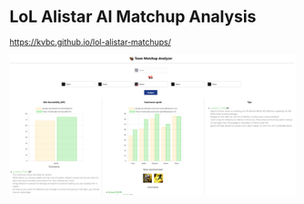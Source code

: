 # LoL Alistar AI Matchup Analysis 

https://kvbc.github.io/lol-alistar-matchups/

![](screenshot.png)
